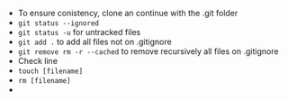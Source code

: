 - To ensure conistency, clone an continue with the .git folder
- `git status --ignored`
- `git status -u` for untracked files
- `git add .`  to add all files not on .gitignore
- `git remove rm -r --cached` to remove recursively all files on .gitignore
- Check line 
- `touch [filename]`
- `rm [filename]`
- 